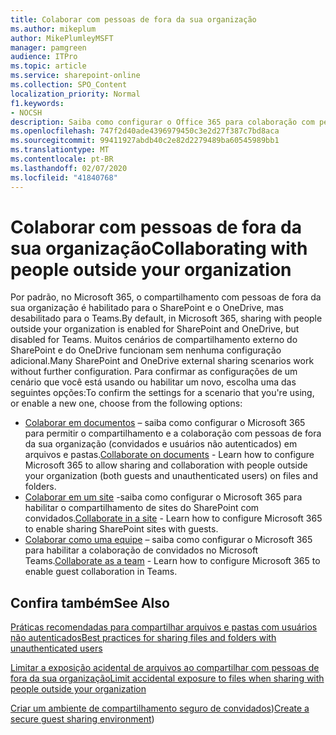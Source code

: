 ```yaml
---
title: Colaborar com pessoas de fora da sua organização
ms.author: mikeplum
author: MikePlumleyMSFT
manager: pamgreen
audience: ITPro
ms.topic: article
ms.service: sharepoint-online
ms.collection: SPO_Content
localization_priority: Normal
f1.keywords:
- NOCSH
description: Saiba como configurar o Office 365 para colaboração com pessoas de fora da sua organização.
ms.openlocfilehash: 747f2d40ade4396979450c3e2d27f387c7bd8aca
ms.sourcegitcommit: 99411927abdb40c2e82d2279489ba60545989bb1
ms.translationtype: MT
ms.contentlocale: pt-BR
ms.lasthandoff: 02/07/2020
ms.locfileid: "41840768"
---
```

# <a name="collaborating-with-people-outside-your-organization"></a><span data-ttu-id="f7c4a-103">Colaborar com pessoas de fora da sua organização</span><span class="sxs-lookup"><span data-stu-id="f7c4a-103">Collaborating with people outside your organization</span></span>

<span data-ttu-id="f7c4a-104">Por padrão, no Microsoft 365, o compartilhamento com pessoas de fora da sua organização é habilitado para o SharePoint e o OneDrive, mas desabilitado para o Teams.</span><span class="sxs-lookup"><span data-stu-id="f7c4a-104">By default, in Microsoft 365, sharing with people outside your organization is enabled for SharePoint and OneDrive, but disabled for Teams.</span></span> <span data-ttu-id="f7c4a-105">Muitos cenários de compartilhamento externo do SharePoint e do OneDrive funcionam sem nenhuma configuração adicional.</span><span class="sxs-lookup"><span data-stu-id="f7c4a-105">Many SharePoint and OneDrive external sharing scenarios work without further configuration.</span></span> <span data-ttu-id="f7c4a-106">Para confirmar as configurações de um cenário que você está usando ou habilitar um novo, escolha uma das seguintes opções:</span><span class="sxs-lookup"><span data-stu-id="f7c4a-106">To confirm the settings for a scenario that you're using, or enable a new one, choose from the following options:</span></span>

- <span data-ttu-id="f7c4a-107">[Colaborar em documentos](collaborate-on-documents.md) – saiba como configurar o Microsoft 365 para permitir o compartilhamento e a colaboração com pessoas de fora da sua organização (convidados e usuários não autenticados) em arquivos e pastas.</span><span class="sxs-lookup"><span data-stu-id="f7c4a-107">[Collaborate on documents](collaborate-on-documents.md) - Learn how to configure Microsoft 365 to allow sharing and collaboration with people outside your organization (both guests and unauthenticated users) on files and folders.</span></span>
- <span data-ttu-id="f7c4a-108">[Colaborar em um site](collaborate-in-a-site.md) -saiba como configurar o Microsoft 365 para habilitar o compartilhamento de sites do SharePoint com convidados.</span><span class="sxs-lookup"><span data-stu-id="f7c4a-108">[Collaborate in a site](collaborate-in-a-site.md) - Learn how to configure Microsoft 365 to enable sharing SharePoint sites with guests.</span></span>
- <span data-ttu-id="f7c4a-109">[Colaborar como uma equipe](collaborate-as-a-team.md) – saiba como configurar o Microsoft 365 para habilitar a colaboração de convidados no Microsoft Teams.</span><span class="sxs-lookup"><span data-stu-id="f7c4a-109">[Collaborate as a team](collaborate-as-a-team.md) - Learn how to configure Microsoft 365 to enable guest collaboration in Teams.</span></span>

## <a name="see-also"></a><span data-ttu-id="f7c4a-110">Confira também</span><span class="sxs-lookup"><span data-stu-id="f7c4a-110">See Also</span></span>

[<span data-ttu-id="f7c4a-111">Práticas recomendadas para compartilhar arquivos e pastas com usuários não autenticados</span><span class="sxs-lookup"><span data-stu-id="f7c4a-111">Best practices for sharing files and folders with unauthenticated users</span></span>](best-practices-anonymous-sharing.md)

[<span data-ttu-id="f7c4a-112">Limitar a exposição acidental de arquivos ao compartilhar com pessoas de fora da sua organização</span><span class="sxs-lookup"><span data-stu-id="f7c4a-112">Limit accidental exposure to files when sharing with people outside your organization</span></span>](sharing-limit-accidental-exposure.md)

<span data-ttu-id="f7c4a-113">[Criar um ambiente de compartilhamento seguro de convidados](create-a-secure-guest-sharing-environment.md))</span><span class="sxs-lookup"><span data-stu-id="f7c4a-113">[Create a secure guest sharing environment](create-a-secure-guest-sharing-environment.md))</span></span>
